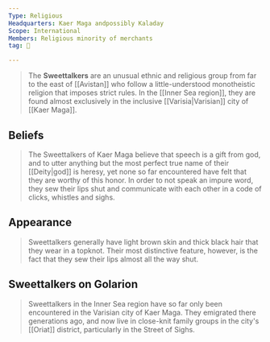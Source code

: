 ```yaml
---
Type: Religious
Headquarters: Kaer Maga andpossibly Kaladay
Scope: International
Members: Religious minority of merchants
tag: 👥

---
```


> The **Sweettalkers** are an unusual ethnic and religious group from far to the east of [[Avistan]] who follow a little-understood monotheistic religion that imposes strict rules. In the [[Inner Sea region]], they are found almost exclusively in the inclusive [[Varisia|Varisian]] city of [[Kaer Maga]].



## Beliefs

> The Sweettalkers of Kaer Maga believe that speech is a gift from god, and to utter anything but the most perfect true name of their [[Deity|god]] is heresy, yet none so far encountered have felt that they are worthy of this honor. In order to not speak an impure word, they sew their lips shut and communicate with each other in a code of clicks, whistles and sighs.


## Appearance

> Sweettalkers generally have light brown skin and thick black hair that they wear in a topknot. Their most distinctive feature, however, is the fact that they sew their lips almost all the way shut.


## Sweettalkers on Golarion

> Sweettalkers in the Inner Sea region have so far only been encountered in the Varisian city of Kaer Maga. They emigrated there generations ago, and now live in close-knit family groups in the city's [[Oriat]] district, particularly in the Street of Sighs.







